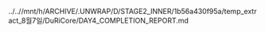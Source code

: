 ../..//mnt/h/ARCHIVE/.UNWRAP/D/STAGE2_INNER/1b56a430f95a/temp_extract_8월7일/DuRiCore/DAY4_COMPLETION_REPORT.md